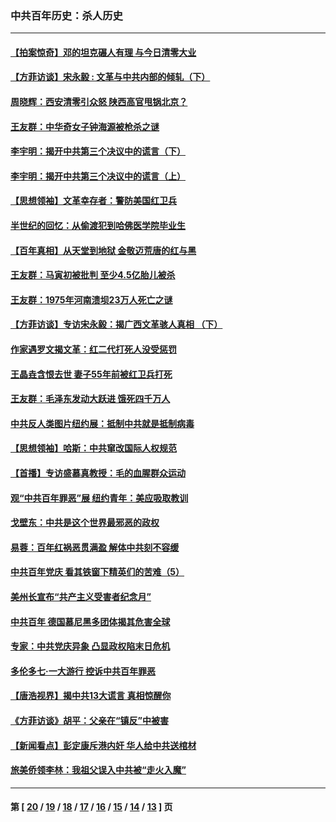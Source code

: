 ### 中共百年历史：杀人历史
---
#### [【拍案惊奇】邓的坦克碾人有理 与今日清零大业](../../pages/nf1176106/n13729574.md?05150430) 
#### [【方菲访谈】宋永毅 : 文革与中共内部的倾轧（下）](../../pages/nf1176106/n13486836.md?05150430) 
#### [周晓辉：西安清零引众怒 陕西高官甩锅北京？](../../pages/nf1176106/n13484627.md?05150430) 
#### [王友群：中华奇女子钟海源被枪杀之谜](../../pages/nf1176106/n13430555.md?05150430) 
#### [李宇明：揭开中共第三个决议中的谎言（下）](../../pages/nf1176106/n13389389.md?05150430) 
#### [李宇明：揭开中共第三个决议中的谎言（上）](../../pages/nf1176106/n13388697.md?05150430) 
#### [【思想领袖】文革幸存者：警防美国红卫兵](../../pages/nf1176106/n13339289.md?05150430) 
#### [半世纪的回忆：从偷渡犯到哈佛医学院毕业生](../../pages/nf1176106/n13345328.md?05150430) 
#### [【百年真相】从天堂到地狱 金敬迈荒唐的红与黑](../../pages/nf1176106/n13336995.md?05150430) 
#### [王友群：马寅初被批判 至少4.5亿胎儿被杀](../../pages/nf1176106/n13260313.md?05150430) 
#### [王友群：1975年河南溃坝23万人死亡之谜](../../pages/nf1176106/n13231576.md?05150430) 
#### [【方菲访谈】专访宋永毅：揭广西文革骇人真相 （下）](../../pages/nf1176106/n13209074.md?05150430) 
#### [作家遇罗文揭文革：红二代打死人没受惩罚](../../pages/nf1176106/n13205254.md?05150430) 
#### [王晶垚含恨去世 妻子55年前被红卫兵打死](../../pages/nf1176106/n13203590.md?05150430) 
#### [王友群：毛泽东发动大跃进 饿死四千万人](../../pages/nf1176106/n13177158.md?05150430) 
#### [中共反人类图片纽约展：抵制中共就是抵制病毒](../../pages/nf1176106/n13115371.md?05150430) 
#### [【思想领袖】哈斯：中共窜改国际人权规范](../../pages/nf1176106/n13053647.md?05150430) 
#### [【首播】专访盛慕真教授：毛的血腥群众运动](../../pages/nf1176106/n13091782.md?05150430) 
#### [观“中共百年罪恶”展 纽约青年：美应吸取教训](../../pages/nf1176106/n13085246.md?05150430) 
#### [戈壁东：中共是这个世界最邪恶的政权](../../pages/nf1176106/n13085641.md?05150430) 
#### [易蓉：百年红祸恶贯满盈 解体中共刻不容缓](../../pages/nf1176106/n13084455.md?05150430) 
#### [中共百年党庆 看其铁窗下精英们的苦难（5）](../../pages/nf1176106/n13076766.md?05150430) 
#### [美州长宣布“共产主义受害者纪念月”](../../pages/nf1176106/n13074024.md?05150430) 
#### [中共百年 德国慕尼黑多团体揭其危害全球](../../pages/nf1176106/n13068873.md?05150430) 
#### [专家：中共党庆异象 凸显政权陷末日危机](../../pages/nf1176106/n13067084.md?05150430) 
#### [多伦多七·一大游行 控诉中共百年罪恶](../../pages/nf1176106/n13062043.md?05150430) 
#### [【唐浩视界】揭中共13大谎言 真相惊醒你](../../pages/nf1176106/n13065208.md?05150430) 
#### [《方菲访谈》胡平：父亲在“镇反”中被害](../../pages/nf1176106/n13064114.md?05150430) 
#### [【新闻看点】彭定康斥港内奸 华人给中共送棺材](../../pages/nf1176106/n13064230.md?05150430) 
#### [旅美侨领李林：我祖父误入中共被“走火入魔”](../../pages/nf1176106/n13062777.md?05150430) 

---
#### 第 [ [20](./20.md?05150430) / [19](./19.md?05150430) / [18](./18.md?05150430) / [17](./17.md?05150430) / [16](./16.md?05150430) / [15](./15.md?05150430) / [14](./14.md?05150430) / [13](./13.md?05150430) ] 页
